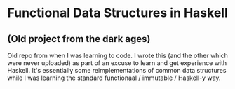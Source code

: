 # Functional Data Structures in Haskell

## (Old project from the dark ages)

Old repo from when I was learning to code. I wrote this (and the other which were never uploaded) as part of an excuse to learn and get experience with Haskell. It's essentially some reimplementations of common data structures while I was learning the standard functionaal / immutable / Haskell-y way.
